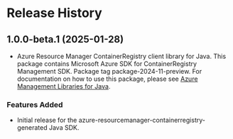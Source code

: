 # Release History

## 1.0.0-beta.1 (2025-01-28)

- Azure Resource Manager ContainerRegistry client library for Java. This package contains Microsoft Azure SDK for ContainerRegistry Management SDK.  Package tag package-2024-11-preview. For documentation on how to use this package, please see [Azure Management Libraries for Java](https://aka.ms/azsdk/java/mgmt).
### Features Added

- Initial release for the azure-resourcemanager-containerregistry-generated Java SDK.
